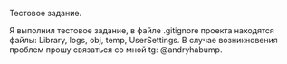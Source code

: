 Тестовое задание.

Я выполнил тестовое задание, в файле .gitignore проекта находятся файлы: Library, logs, obj, temp, UserSettings.
В случае возникновения проблем прошу связаться со мной tg: @andryhabump. 
